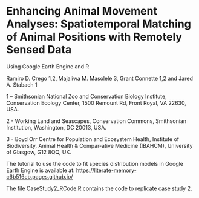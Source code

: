 # Enhancing Animal Movement Analyses: Spatiotemporal Matching of Animal Positions with Remotely Sensed Data 
Using Google Earth Engine and R

Ramiro D. Crego 1,2, Majaliwa M. Masolele 3, Grant Connette 1,2 and Jared A. Stabach 1

1 – Smithsonian National Zoo and Conservation Biology Institute, Conservation Ecology Center, 1500 Remount Rd, Front Royal, VA 22630, USA.

2 - Working Land and Seascapes, Conservation Commons, Smithsonian Institution, Washington, DC 20013, USA.

3 - Boyd Orr Centre for Population and Ecosystem Health, Institute of Biodiversity, Animal Health & Compar-ative Medicine (IBAHCM), University of Glasgow, G12 8QQ, UK.


The tutorial to use the code to fit species distribution models in Google Earth Engine is available at: https://literate-memory-c6b516cb.pages.github.io/

The file CaseStudy2_RCode.R contains the code to replicate case study 2.


